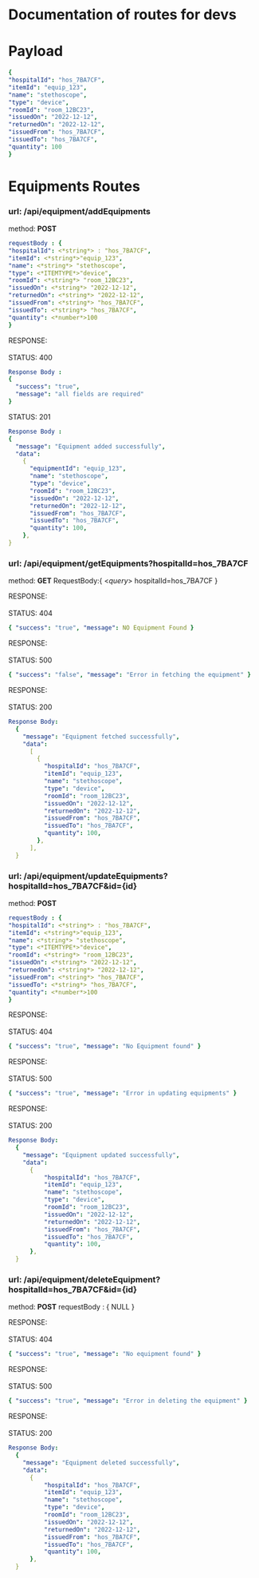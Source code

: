 # Documentation of routes for devs

# Payload
```yaml
{
"hospitalId": "hos_7BA7CF",
"itemId": "equip_123",
"name": "stethoscope",
"type": "device",
"roomId": "room_12BC23",
"issuedOn": "2022-12-12",
"returnedOn": "2022-12-12",
"issuedFrom": "hos_7BA7CF",
"issuedTo": "hos_7BA7CF",
"quantity": 100
}
```

# Equipments Routes

### url: /api/equipment/addEquipments

method: **POST**
```yaml
requestBody : {
"hospitalId": <*string*> : "hos_7BA7CF",
"itemId": <*string*>"equip_123",
"name": <*string*> "stethoscope",
"type": <*ITEMTYPE*>"device",
"roomId": <*string*> "room_12BC23",
"issuedOn": <*string*> "2022-12-12",
"returnedOn": <*string*> "2022-12-12",
"issuedFrom": <*string*> "hos_7BA7CF",
"issuedTo": <*string*> "hos_7BA7CF",
"quantity": <*number*>100
}
```

RESPONSE: <br><br>
STATUS: 400 <br>


```yaml
Response Body :
{
  "success": "true",
  "message": "all fields are required"
}
```

STATUS: 201<br>

```yaml
Response Body :
{
  "message": "Equipment added successfully",
  "data":
    {
      "equipmentId": "equip_123",
      "name": "stethoscope",
      "type": "device",
      "roomId": "room_12BC23",
      "issuedOn": "2022-12-12",
      "returnedOn": "2022-12-12",
      "issuedFrom": "hos_7BA7CF",
      "issuedTo": "hos_7BA7CF",
      "quantity": 100,
    },
}
```

### url: /api/equipment/getEquipments?hospitalId=hos_7BA7CF

method: **GET**
RequestBody:{
  <*query*> hospitalId=hos_7BA7CF
}

RESPONSE: <br><br>
STATUS: 404<br>

```yaml
{ "success": "true", "message": NO Equipment Found }
```

RESPONSE: <br><br>
STATUS: 500<br>

```yaml
{ "success": "false", "message": "Error in fetching the equipment" }
```

RESPONSE: <br><br>
STATUS: 200<br>

```yaml
Response Body:
  {
    "message": "Equipment fetched successfully",
    "data":
      [
        {
          "hospitalId": "hos_7BA7CF",
          "itemId": "equip_123",
          "name": "stethoscope",
          "type": "device",
          "roomId": "room_12BC23",
          "issuedOn": "2022-12-12",
          "returnedOn": "2022-12-12",
          "issuedFrom": "hos_7BA7CF",
          "issuedTo": "hos_7BA7CF",
          "quantity": 100,
        },
      ],
  }
```

### url: /api/equipment/updateEquipments?hospitalId=hos_7BA7CF&id={id}

method: **POST**
```yaml
requestBody : {
"hospitalId": <*string*> : "hos_7BA7CF",
"itemId": <*string*>"equip_123",
"name": <*string*> "stethoscope",
"type": <*ITEMTYPE*>"device",
"roomId": <*string*> "room_12BC23",
"issuedOn": <*string*> "2022-12-12",
"returnedOn": <*string*> "2022-12-12",
"issuedFrom": <*string*> "hos_7BA7CF",
"issuedTo": <*string*> "hos_7BA7CF",
"quantity": <*number*>100
}
```
RESPONSE: <br><br>
STATUS: 404<br>

```yaml
{ "success": "true", "message": "No Equipment found" }
```

RESPONSE: <br><br>
STATUS: 500<br>

```yaml
{ "success": "true", "message": "Error in updating equipments" }
```

RESPONSE: <br><br>
STATUS: 200<br>

```yaml
Response Body:
  {
    "message": "Equipment updated successfully",
    "data":
      {
          "hospitalId": "hos_7BA7CF",
          "itemId": "equip_123",
          "name": "stethoscope",
          "type": "device",
          "roomId": "room_12BC23",
          "issuedOn": "2022-12-12",
          "returnedOn": "2022-12-12",
          "issuedFrom": "hos_7BA7CF",
          "issuedTo": "hos_7BA7CF",
          "quantity": 100,
      },
  }
```

### url: /api/equipment/deleteEquipment?hospitalId=hos_7BA7CF&id={id}

method: **POST**
requestBody : {
NULL
}

RESPONSE: <br><br>
STATUS: 404<br>

```yaml
{ "success": "true", "message": "No equipment found" }
```

RESPONSE: <br><br>
STATUS: 500<br>

```yaml
{ "success": "true", "message": "Error in deleting the equipment" }
```

RESPONSE: <br><br>
STATUS: 200<br>

```yaml
Response Body:
  {
    "message": "Equipment deleted successfully",
    "data":
      {
          "hospitalId": "hos_7BA7CF",
          "itemId": "equip_123",
          "name": "stethoscope",
          "type": "device",
          "roomId": "room_12BC23",
          "issuedOn": "2022-12-12",
          "returnedOn": "2022-12-12",
          "issuedFrom": "hos_7BA7CF",
          "issuedTo": "hos_7BA7CF",
          "quantity": 100,
      },
  }
```
